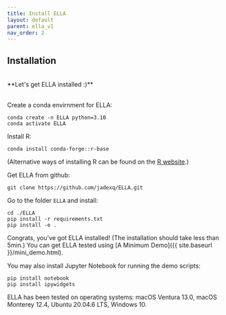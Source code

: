 ```yaml
---
title: Install ELLA
layout: default
parent: ella_v1
nav_order: 2
---
```


## Installation

<br>
**Let's get ELLA installed :)**
<br>
<br>

Create a conda envirnment for ELLA:

```
conda create -n ELLA python=3.10
conda activate ELLA
```
Install R:
```
conda install conda-forge::r-base
```
(Alternative ways of installing R can be found on the [R website](https://www.r-project.org).)


Get ELLA from github:

```
git clone https://github.com/jadexq/ELLA.git
```

Go to the folder `ELLA` and install:

```
cd ./ELLA
pip install -r requirements.txt
pip install -e .
```

Congrats, you've got ELLA installed! (The installation should take less than 5min.) You can get ELLA tested using [A Minimum Demo]({{ site.baseurl }}/mini_demo.html).

You may also install Jupyter Notebook for running the demo scripts:

```
pip install notebook
pip install ipywidgets
```

ELLA has been tested on operating systems: macOS Ventura 13.0, macOS Monterey 12.4, Ubuntu 20.04.6 LTS, Windows 10.

